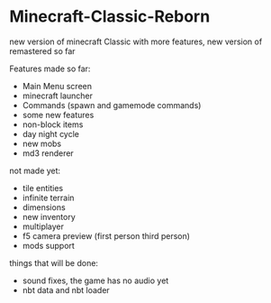 # Minecraft-Classic-Reborn
new version of minecraft Classic with more features, new version of remastered so far


 Features made so far:
 - Main Menu screen
 - minecraft launcher
 - Commands (spawn and gamemode commands)
 - some new features
 - non-block items
 - day night cycle
 - new mobs
 - md3 renderer

 not made yet:
 - tile entities
 - infinite terrain
 - dimensions
 - new inventory
 - multiplayer
 - f5 camera preview (first person third person)
 - mods support
   
 things that will be done:
- sound fixes, the game has no audio yet
- nbt data and nbt loader
